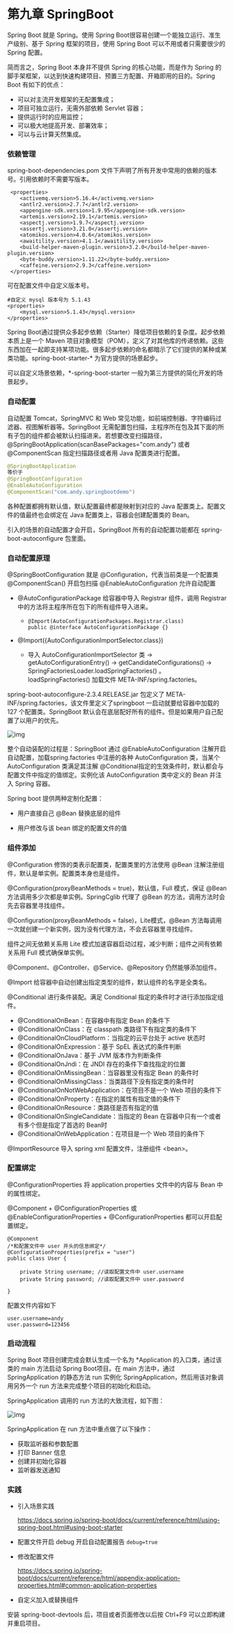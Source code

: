 # 第九章 SpringBoot

Spring Boot 就是 Spring。使用 Spring Boot很容易创建一个能独立运行、准生产级别、基于 Spring 框架的项目，使用 Spring Boot 可以不用或者只需要很少的 Spring 配置。

简而言之，Spring Boot 本身并不提供 Spring 的核心功能，而是作为 Spring 的脚手架框架，以达到快速构建项目、预置三方配置、开箱即用的目的。Spring Boot 有如下的优点：

- 可以对主流开发框架的无配置集成；
- 项目可独立运行，无需外部依赖 Servlet 容器；
- 提供运行时的应用监控；
- 可以极大地提高开发、部署效率；
- 可以与云计算天然集成。

### 依赖管理

spring-boot-dependencies.pom 文件下声明了所有开发中常用的依赖的版本号。引用依赖时不需要写版本。

```pom
 <properties>
    <activemq.version>5.16.4</activemq.version>
    <antlr2.version>2.7.7</antlr2.version>
    <appengine-sdk.version>1.9.95</appengine-sdk.version>
    <artemis.version>2.19.1</artemis.version>
    <aspectj.version>1.9.7</aspectj.version>
    <assertj.version>3.21.0</assertj.version>
    <atomikos.version>4.0.6</atomikos.version>
    <awaitility.version>4.1.1</awaitility.version>
    <build-helper-maven-plugin.version>3.2.0</build-helper-maven-plugin.version>
    <byte-buddy.version>1.11.22</byte-buddy.version>
    <caffeine.version>2.9.3</caffeine.version>
 </properties>
```

可在配置文件中自定义版本号。

```
#自定义 mysql 版本号为 5.1.43
<properties>
    <mysql.version>5.1.43</mysql.version>
</properties>
```

Spring Boot通过提供众多起步依赖（Starter）降低项目依赖的复杂度。起步依赖本质上是一个 Maven 项目对象模型（POM），定义了对其他库的传递依赖。这些东西加在一起即支持某项功能。很多起步依赖的命名都暗示了它们提供的某种或某类功能。spring-boot-starter-\* 为官方提供的场景起步。

可以自定义场景依赖，\*-spring-boot-starter 一般为第三方提供的简化开发的场景起步。

### 自动配置

自动配置 Tomcat，SpringMVC 和 Web 常见功能，如前端控制器、字符编码过滤器、视图解析器等。SpringBoot 无需配置包扫描，主程序所在包及其下面的所有子包的组件都会被默认扫描进来。若想要改变扫描路径，@SpringBootApplication(scanBasePackages="com.andy") 或者 @ComponentScan 指定扫描路径或者用 Java 配置类进行配置。

```java
@SpringBootApplication
等价于
@SpringBootConfiguration
@EnableAutoConfiguration
@ComponentScan("com.andy.springbootdemo")
```
各种配置都拥有默认值，默认配置最终都是映射到对应的 Java 配置类上。配置文件的值最终也会绑定在 Java 配置类上，容器会创建配置类的 Bean。

引入的场景的自动配置才会开启，SpringBoot 所有的自动配置功能都在 spring-boot-autoconfigure 包里面。

###  自动配置原理

@SpringBootConfiguration 就是 @Configuration，代表当前类是一个配置类
@ComponentScan() 开启包扫描
@EnableAutoConfiguration 允许自动配置

- @AutoConfigurationPackage 给容器中导入 Registrar 组件，调用 Registrar 中的方法将主程序所在包下的所有组件导入进来。
  - ```
    @Import(AutoConfigurationPackages.Registrar.class)  
    public @interface AutoConfigurationPackage {}
    ```
  
- @Import({AutoConfigurationImportSelector.class}) 
  - 导入 AutoConfigurationImportSelector 类 -> getAutoConfigurationEntry() -> getCandidateConfigurations() -> SpringFactoriesLoader.loadSpringFactories() 。
    loadSpringFactories() 加载文件 META-INF/spring.factories。

spring-boot-autoconfigure-2.3.4.RELEASE.jar 包定义了 META-INF/spring.factories，该文件里定义了springboot 一启动就要给容器中加载的 127 个配置类。SpringBoot 默认会在底层配好所有的组件。但是如果用户自己配置了以用户的优先。

![img](09.SpringBoot.assets/4C6D51AEA1E10E3717A8BE4AE88B6F79.jpeg)

整个自动装配的过程是：SpringBoot 通过 @EnableAutoConfiguration 注解开启自动配置，加载spring.factories 中注册的各种 AutoConfiguration 类，当某个 AutoConfiguration 类满足其注解  @Conditional指定的生效条件时，默认都会与配置文件中指定的值绑定。实例化该 AutoConfiguration 类中定义的 Bean 并注入 Spring 容器。

Spring boot 提供两种定制化配置：

- 用户直接自己 @Bean 替换底层的组件

- 用户修改与该 bean 绑定的配置文件的值

### 组件添加

@Configuration 修饰的类表示配置类，配置类里的方法使用 @Bean 注解注册组件，默认是单实例。配置类本身也是组件。

@Configuration(proxyBeanMethods = true)，默认值，Full 模式，保证 @Bean 方法调用多少次都是单实例。SpringCglib 代理了 @Bean 的方法，调用方法时会先去容器里寻找组件。

@Configuration(proxyBeanMethods = false)，Lite模式，@Bean 方法每调用一次就创建一个新实例，因为没有代理方法，不会去容器里寻找组件。

组件之间无依赖关系用 Lite 模式加速容器启动过程，减少判断；组件之间有依赖关系用 Full 模式确保单实例。

@Component、@Controller、@Service、@Repository 仍然能够添加组件。

@Import 给容器中自动创建出指定类型的组件，默认组件的名字是全类名。

@Conditional 进行条件装配。满足 Conditional 指定的条件时才进行添加指定组件。

- @ConditionalOnBean：在容器中有指定 Bean 的条件下
- @ConditionalOnClass：在 classpath 类路径下有指定类的条件下
- @ConditionalOnCloudPlatform：当指定的云平台处于 active 状态时
- @ConditionalOnExpression：基于 SpEL 表达式的条件判断
- @ConditionalOnJava：基于 JVM 版本作为判断条件
- @ConditionalOnJndi：在 JNDI 存在的条件下查找指定的位置
- @ConditionalOnMissingBean：当容器里没有指定 Bean 的条件时
- @ConditionalOnMissingClass：当类路径下没有指定类的条件时
- @ConditionalOnNotWebApplication：在项目不是一个 Web 项目的条件下
- @ConditionalOnProperty：在指定的属性有指定值的条件下
- @ConditionalOnResource：类路径是否有指定的值
- @ConditionalOnSingleCandidate：当指定的 Bean 在容器中只有一个或者有多个但是指定了首选的 Bean时
- @ConditionalOnWebApplication：在项目是一个 Web 项目的条件下

@ImportResource 导入 spring xml 配置文件，注册组件 \<bean\>。

### 配置绑定

@ConfigurationProperties 将 application.properties 文件中的内容与 Bean 中的属性绑定。

@Component + @ConfigurationProperties 或 @EnableConfigurationProperties + @ConfigurationProperties 都可以开启配置绑定。

```
@Component
/*和配置文件中 user 开头的信息绑定*/
@ConfigurationProperties(prefix = "user")
public class User {
	
	private String username; //读取配置文件中 user.username 
	private String password; //读取配置文件中 user.password 

}
```
配置文件内容如下
```
user.username=andy
user.password=123456
```

### 启动流程

Spring Boot 项目创建完成会默认生成一个名为 *Application 的入口类，通过该类的 main 方法启动 Spring Boot项目。在 main 方法中，通过 SpringApplication 的静态方法 run 实例化 SpringApplication，然后用该对象调用另外一个 run 方法来完成整个项目的初始化和启动。

SpringApplication 调用的 run 方法的大致流程，如下图：

![img](09.SpringBoot.assets/4ECC3AECD1D8D2B62421E2D3453DC465.jpeg)

SpringApplication 在 run 方法中重点做了以下操作：

- 获取监听器和参数配置
- 打印 Banner 信息
- 创建并初始化容器
- 监听器发送通知

### 实践

- 引入场景实践

  https://docs.spring.io/spring-boot/docs/current/reference/html/using-spring-boot.html#using-boot-starter

- 配置文件开启 debug 开启自动配置报告
  ```debug=true```

- 修改配置文件

  https://docs.spring.io/spring-boot/docs/current/reference/html/appendix-application-properties.html#common-application-properties
  
- 自定义加入或替换组件


安装 spring-boot-devtools 后，项目或者页面修改以后按 Ctrl+F9 可以立即构建并重启项目。
